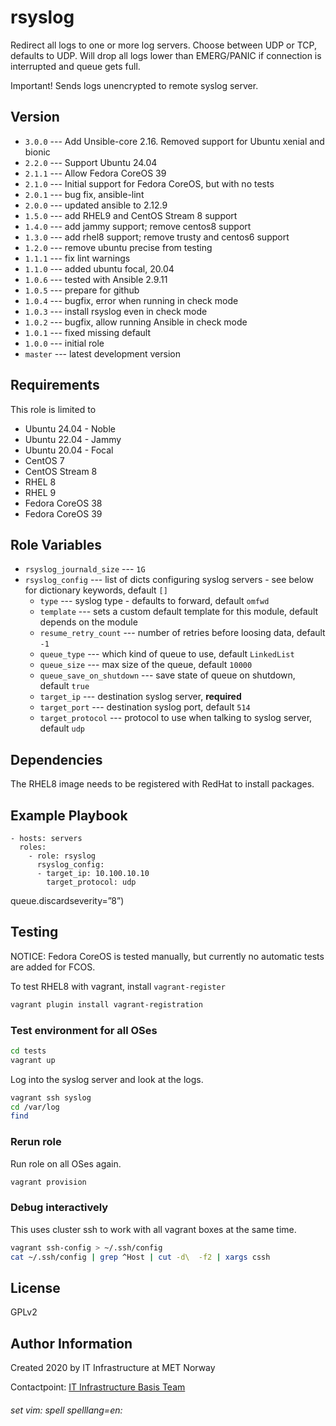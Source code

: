 rsyslog
=======

Redirect all logs to one or more log servers. Choose between UDP or TCP, defaults to UDP. Will drop all logs lower than EMERG/PANIC if connection is interrupted and queue gets full.

Important! Sends logs unencrypted to remote syslog server.

Version
-------

* `3.0.0` --- Add Unsible-core 2.16. Removed support for Ubuntu xenial and bionic
* `2.2.0` --- Support Ubuntu 24.04
* `2.1.1` --- Allow Fedora CoreOS 39
* `2.1.0` --- Initial support for Fedora CoreOS, but with no tests
* `2.0.1` --- bug fix, ansible-lint
* `2.0.0` --- updated ansible to 2.12.9
* `1.5.0` --- add RHEL9 and CentOS Stream 8 support
* `1.4.0` --- add jammy support; remove centos8 support
* `1.3.0` --- add rhel8 support; remove trusty and centos6 support
* `1.2.0` --- remove ubuntu precise from testing
* `1.1.1` --- fix lint warnings
* `1.1.0` --- added ubuntu focal, 20.04
* `1.0.6` --- tested with Ansible 2.9.11
* `1.0.5` --- prepare for github
* `1.0.4` --- bugfix, error when running in check mode
* `1.0.3` --- install rsyslog even in check mode
* `1.0.2` --- bugfix, allow running Ansible in check mode
* `1.0.1` --- fixed missing default
* `1.0.0` --- initial role
* `master` --- latest development version

Requirements
------------

This role is limited to

* Ubuntu 24.04 - Noble
* Ubuntu 22.04 - Jammy
* Ubuntu 20.04 - Focal
* CentOS 7
* CentOS Stream 8
* RHEL 8
* RHEL 9
* Fedora CoreOS 38
* Fedora CoreOS 39

Role Variables
--------------

* `rsyslog_journald_size` --- `1G`
* `rsyslog_config` --- list of dicts configuring syslog servers - see below for dictionary keywords, default `[]`
    * `type` --- syslog type - defaults to forward, default `omfwd`
    * `template` --- sets a custom default template for this module, default depends on the module
    * `resume_retry_count` --- number of retries before loosing data, default `-1`
    * `queue_type` --- which kind of queue to use, default `LinkedList`
    * `queue_size` --- max size of the queue, default `10000`
    * `queue_save_on_shutdown` --- save state of queue on shutdown, default `true`
    * `target_ip` --- destination syslog server, __required__
    * `target_port` --- destination syslog port, default `514`
    * `target_protocol` --- protocol to use when talking to syslog server, default `udp`

Dependencies
------------

The RHEL8 image needs to be registered with RedHat to install packages.

Example Playbook
----------------

    - hosts: servers
      roles:
        - role: rsyslog
          rsyslog_config:
          - target_ip: 10.100.10.10
            target_protocol: udp

queue.discardseverity=”8”)
          

Testing
-------

NOTICE: Fedora CoreOS is tested manually, but currently no automatic tests
are added for FCOS.

To test RHEL8 with vagrant, install `vagrant-register`

```bash
vagrant plugin install vagrant-registration
```

### Test environment for all OSes

```bash
cd tests
vagrant up
```

Log into the syslog server and look at the logs.

```bash
vagrant ssh syslog
cd /var/log
find
```

### Rerun role

Run role on all OSes again.

```bash
vagrant provision
```

### Debug interactively

This uses cluster ssh to work with all vagrant boxes at the same time.

```bash
vagrant ssh-config > ~/.ssh/config
cat ~/.ssh/config | grep ^Host | cut -d\  -f2 | xargs cssh
```

License
-------

GPLv2

Author Information
------------------

Created 2020 by IT Infrastructure at MET Norway

Contactpoint: [IT Infrastructure Basis Team](mailto:it-is-basis@met.no)


###### set vim: spell spelllang=en:
